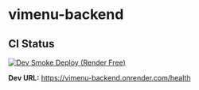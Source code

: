 # vimenu-backend
## CI Status
[![Dev Smoke Deploy (Render Free)](https://github.com/ssyan110/vimenu-backend/actions/workflows/dev-deploy.yml/badge.svg)](https://github.com/ssyan110/vimenu-backend/actions/workflows/dev-deploy.yml)

**Dev URL:** https://vimenu-backend.onrender.com/health
